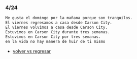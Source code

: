 
### 4/24

```sh
Me gusta el domingo por la mañana porque son tranquilos.
El viernes regresamos a casa desde Carson City.
El viernes volvimos a casa desde Carson City.
Estuvimos en Carson City durante tres semanas.
Estuvimos en Carson City por tres semanas.
en la vida no hay manera de huir de ti mismo
```

- [volver vs regresar](https://www.spanish.academy/blog/volver-vs-regresar-whats-the-difference-between-these-spanish-verbs/)
